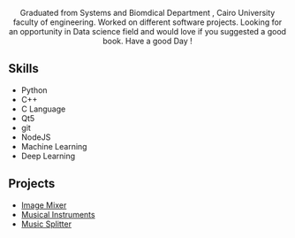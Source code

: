 
<p align="center" > Graduated from Systems and Biomdical Department , Cairo University faculty of engineering. Worked on different software projects. Looking for an opportunity in Data science field and would love if you suggested a good book. 
Have a good Day ! </p>

<h2>Skills</h2>

<ul class="skill-list">
	<li>Python</li>
	<li> C++ </li>
	<li> C Language </li>
	<li>Qt5</li>
	<li>git</li>
	<li>NodeJS</li>
	<li>Machine Learning</li>
	<li>Deep Learning</li>
</ul>

<h2>Projects</h2>

<ul>
	<li><a href="https://github.com/marwaomar/Image-Mixer">Image Mixer </a></li>
	<li><a href="https://github.com/marwaomar/Musical-Instruments">Musical Instruments </a></li>
	<li><a href="https://github.com/marwaomar/Music-Splitter">Music Splitter</a></li>
</ul>
